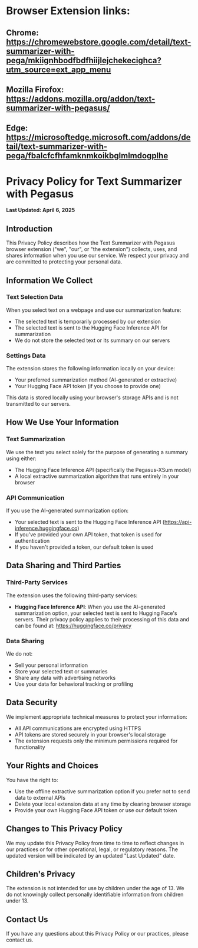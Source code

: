 # Browser Extension links:

## Chrome: https://chromewebstore.google.com/detail/text-summarizer-with-pega/mkiignhbodfbdfhiijlejchekecighca?utm_source=ext_app_menu

## Mozilla Firefox: https://addons.mozilla.org/addon/text-summarizer-with-pegasus/

## Edge:  https://microsoftedge.microsoft.com/addons/detail/text-summarizer-with-pega/fbalcfcfhfamknmkoikbglmlmdogplhe 



# Privacy Policy for Text Summarizer with Pegasus

**Last Updated: April 6, 2025**

## Introduction

This Privacy Policy describes how the Text Summarizer with Pegasus browser extension ("we", "our", or "the extension") collects, uses, and shares information when you use our service. We respect your privacy and are committed to protecting your personal data.

## Information We Collect

### Text Selection Data

When you select text on a webpage and use our summarization feature:

- The selected text is temporarily processed by our extension
- The selected text is sent to the Hugging Face Inference API for summarization
- We do not store the selected text or its summary on our servers

### Settings Data

The extension stores the following information locally on your device:

- Your preferred summarization method (AI-generated or extractive)
- Your Hugging Face API token (if you choose to provide one)

This data is stored locally using your browser's storage APIs and is not transmitted to our servers.

## How We Use Your Information

### Text Summarization

We use the text you select solely for the purpose of generating a summary using either:

- The Hugging Face Inference API (specifically the Pegasus-XSum model)
- A local extractive summarization algorithm that runs entirely in your browser

### API Communication

If you use the AI-generated summarization option:

- Your selected text is sent to the Hugging Face Inference API (https://api-inference.huggingface.co)
- If you've provided your own API token, that token is used for authentication
- If you haven't provided a token, our default token is used

## Data Sharing and Third Parties

### Third-Party Services

The extension uses the following third-party services:

- **Hugging Face Inference API**: When you use the AI-generated summarization option, your selected text is sent to Hugging Face's servers. Their privacy policy applies to their processing of this data and can be found at: https://huggingface.co/privacy

### Data Sharing

We do not:
- Sell your personal information
- Store your selected text or summaries
- Share any data with advertising networks
- Use your data for behavioral tracking or profiling

## Data Security

We implement appropriate technical measures to protect your information:

- All API communications are encrypted using HTTPS
- API tokens are stored securely in your browser's local storage
- The extension requests only the minimum permissions required for functionality

## Your Rights and Choices

You have the right to:

- Use the offline extractive summarization option if you prefer not to send data to external APIs
- Delete your local extension data at any time by clearing browser storage
- Provide your own Hugging Face API token or use our default token

## Changes to This Privacy Policy

We may update this Privacy Policy from time to time to reflect changes in our practices or for other operational, legal, or regulatory reasons. The updated version will be indicated by an updated "Last Updated" date.

## Children's Privacy

The extension is not intended for use by children under the age of 13. We do not knowingly collect personally identifiable information from children under 13.

## Contact Us

If you have any questions about this Privacy Policy or our practices, please contact us.
